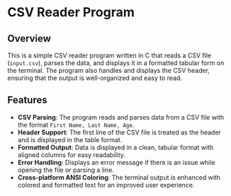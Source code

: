 # CSV Reader Program

## Overview

This is a simple CSV reader program written in C that reads a CSV file (`input.csv`), parses the data, and displays it in a formatted tabular form on the terminal. The program also handles and displays the CSV header, ensuring that the output is well-organized and easy to read.

## Features

- **CSV Parsing**: The program reads and parses data from a CSV file with the format `First Name, Last Name, Age`.
- **Header Support**: The first line of the CSV file is treated as the header and is displayed in the table format.
- **Formatted Output**: Data is displayed in a clean, tabular format with aligned columns for easy readability.
- **Error Handling**: Displays an error message if there is an issue while opening the file or parsing a line.
- **Cross-platform ANSI Coloring**: The terminal output is enhanced with colored and formatted text for an improved user experience.
